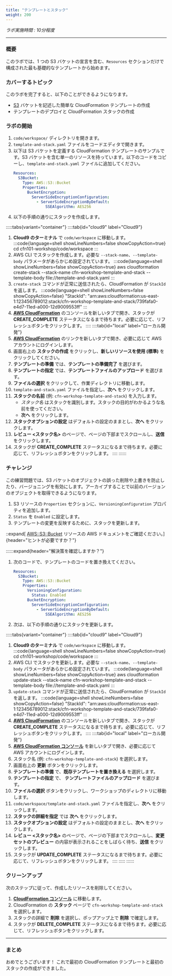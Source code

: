 ```yaml
---
title: "テンプレートとスタック"
weight: 200
---
```


_ラボ実施時間 : 10分程度_

---

### 概要
このラボでは、1 つの S3 バケットの宣言を含む、`Resources` セクションだけで構成された最も基礎的なテンプレートから始めます。

### カバーするトピック
このラボを完了すると、以下のことができるようになります。
+ [S3](https://aws.amazon.com/jp/s3/) バケットを記述した簡単な CloudFormation テンプレートの作成
+ テンプレートのデプロイと CloudFormation スタックの作成

### ラボの開始

1. `code/workspace/` ディレクトリを開きます。
2. `template-and-stack.yaml` ファイルをコードエディタで開きます。
3. 以下は S3 バケットを定義する CloudFormation テンプレートのサンプルです。S3 バケットを含む単一のリソースを持っています。以下のコードをコピーし、`template-and-stack.yaml` ファイルに追加してください。
   ```yaml
   Resources:
     S3Bucket:
       Type: AWS::S3::Bucket
       Properties:
         BucketEncryption:
           ServerSideEncryptionConfiguration:
             - ServerSideEncryptionByDefault:
                 SSEAlgorithm: AES256
   ```
4. 以下の手順の通りにスタックを作成します。

  :::::tabs{variant="container"}
	::::tab{id="cloud9" label="Cloud9"}
  1. **Cloud9 のターミナル** で `code/workspace` に移動します。
  :::code{language=shell showLineNumbers=false showCopyAction=true}
  cd cfn101-workshop/code/workspace
  :::
  1. AWS CLI でスタックを作成します。必要な `--stack-name`、`--template-body` パラメータがあらかじめ設定されています。
  :::code{language=shell showLineNumbers=false showCopyAction=true}
  aws cloudformation create-stack --stack-name cfn-workshop-template-and-stack --template-body file://template-and-stack.yaml
  :::
  1. `create-stack` コマンドが正常に送信されたら、CloudFormation が `StackId` を返します。
  :::code{language=shell showLineNumbers=false showCopyAction=false}
  "StackId": "arn:aws:cloudformation:us-east-1:123456789012:stack/cfn-workshop-template-and-stack/739fafa0-e4d7-11ed-a000-12d9009553ff"
  :::
  1. **[AWS CloudFormation](https://console.aws.amazon.com/cloudformation)** のコンソールを新しいタブで開き、スタックが **CREATE_COMPLETE** ステータスになるまで待ちます。必要に応じて、リフレッシュボタンをクリックします。
  ::::
  ::::tab{id="local" label="ローカル開発"}
  1. **[AWS CloudFormation](https://console.aws.amazon.com/cloudformation)** のリンクを新しいタブで開き、必要に応じて AWS アカウントにログインします。
  1. 画面右上の **スタックの作成** をクリックし、**新しいリソースを使用 (標準)** をクリックしてください。
  1. **テンプレートの準備** では、**テンプレートの準備完了** を選びます。
  1. **テンプレートの指定** では、**テンプレートファイルのアップロード** を選びます。
  1. **ファイルの選択** をクリックして、作業ディレクトリに移動します。
  1. `template-and-stack.yaml` ファイルを指定し、**次へ** をクリックします。
  1. **スタックの名前** (例: `cfn-workshop-template-and-stack`) を入力します。
     + _スタック名_ はスタックを識別します。スタックの目的がわかるような名前を使ってください。
     + **次へ** をクリックします。
  1. **スタックオプションの設定** はデフォルトの設定のままとし、**次へ** をクリックします。
  1. **レビュー <スタック名>** のページで、ページの下部までスクロールし、**送信** をクリックします。
  1. スタックが **CREATE_COMPLETE** ステータスになるまで待ちます。必要に応じて、リフレッシュボタンをクリックします。
  ::::
  ::::::

### チャレンジ
この練習問題では、S3 バケットのオブジェクトの誤った削除や上書きを防止したり、バージョニングを有効にします。アーカイブすることで以前のバージョンのオブジェクトを取得できるようになります。

1. S3 リソースの `Properties` セクションに、`VersioningConfiguration` プロパティを追加します。
2. `Status` を `Enabled` に設定します。
3. テンプレートの変更を反映するために、スタックを更新します。

::expand[ [AWS::S3::Bucket](https://docs.aws.amazon.com/ja_jp/AWSCloudFormation/latest/UserGuide/aws-properties-s3-bucket.html) リソースの AWS ドキュメントをご確認ください。]{header="ヒントが必要ですか？"}

::::::expand{header="解決策を確認しますか？"}
1. 次のコードで、テンプレートのコードを置き換えてください。
   ```yaml
   Resources:
     S3Bucket:
       Type: AWS::S3::Bucket
       Properties:
         VersioningConfiguration:
           Status: Enabled
         BucketEncryption:
           ServerSideEncryptionConfiguration:
             - ServerSideEncryptionByDefault:
                 SSEAlgorithm: AES256
   ```
1. 次は、以下の手順の通りにスタックを更新します。

  :::::tabs{variant="container"}
	::::tab{id="cloud9" label="Cloud9"}
  1. **Cloud9 のターミナル** で `code/workspace` に移動します。
  :::code{language=shell showLineNumbers=false showCopyAction=true}
  cd cfn101-workshop/code/workspace
  :::
  1. AWS CLI でスタックを更新します。必要な `--stack-name`、`--template-body` パラメータがあらかじめ設定されています。
  :::code{language=shell showLineNumbers=false showCopyAction=true}
  aws cloudformation update-stack --stack-name cfn-workshop-template-and-stack --template-body file://template-and-stack.yaml
  :::
  1. `update-stack` コマンドが正常に送信されたら、CloudFormation が `StackId` を返します。
  :::code{language=shell showLineNumbers=false showCopyAction=false}
  "StackId": "arn:aws:cloudformation:us-east-1:123456789012:stack/cfn-workshop-template-and-stack/739fafa0-e4d7-11ed-a000-12d9009553ff"
  :::
  1. **[AWS CloudFormation](https://console.aws.amazon.com/cloudformation)** のコンソールを新しいタブで開き、スタックが **CREATE_COMPLETE** ステータスになるまで待ちます。必要に応じて、リフレッシュボタンをクリックします。
  ::::
  ::::tab{id="local" label="ローカル開発"}
  1. **[AWS CloudFormation コンソール](https://console.aws.amazon.com/cloudformation)** を新しいタブで開き、必要に応じて AWS アカウントにログインします。
  1. スタック名 (例: `cfn-workshop-template-and-stack`) を選択します。
  1. 画面右上の **更新** ボタンをクリックします。
  1. **テンプレートの準備** で、**既存テンプレートを置き換える** を選択します。
  1. **テンプレートの指定** で、 **テンプレートファイルのアップロード** を選びます。
  1. **ファイルの選択** ボタンをクリックし、ワークショップのディレクトリに移動します。
  1. `code/workspace/template-and-stack.yaml` ファイルを指定し、**次へ** をクリックします。
  1. **スタックの詳細を指定** では **次へ** をクリックします。
  1. **スタックオプションの設定** はデフォルトの設定のままとし、**次へ** をクリックします。
  1. **レビュー <スタック名>** のページで、ページの下部までスクロールし、**変更セットのプレビュー** の内容が表示されることをしばらく待ち、**送信** をクリックします。
  1. スタックが **UPDATE_COMPLETE** ステータスになるまで待ちます。必要に応じて、リフレッシュボタンをクリックします。
  ::::
  :::::
::::::

### クリーンアップ

次のステップに従って、作成したリソースを削除してください。

1. **[CloudFormation コンソール](https://console.aws.amazon.com/cloudformation)** に移動します。
1. CloudFormation の **スタック** ページで `cfn-workshop-template-and-stack` を選択します。
1. スタックの詳細で **削除** を選択し、ポップアップ上で **削除** で確定します。
1. スタックが **DELETE_COMPLETE** ステータスになるまで待ちます。必要に応じて、リフレッシュボタンをクリックします。

---

### まとめ

おめでとうございます！ これで最初の CloudFormation テンプレートと最初のスタックの作成ができました。
